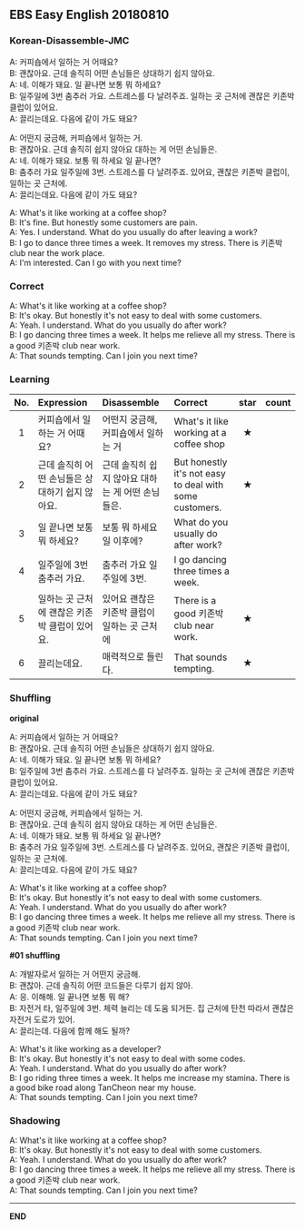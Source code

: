 ## EBS Easy English 20180810

### Korean-Disassemble-JMC

A: 커피숍에서 일하는 거 어때요?  
B: 괜찮아요. 근데 솔직히 어떤 손님들은 상대하기 쉽지 않아요.  
A: 네. 이해가 돼요. 일 끝나면 보통 뭐 하세요?  
B: 일주일에 3번 춤추러 가요. 스트레스를 다 날려주죠. 일하는 곳 근처에 괜찮은 키존박 클럽이 있어요.  
A: 끌리는데요. 다음에 같이 가도 돼요?  

A: 어떤지 궁금해, 커피숍에서 일하는 거.  
B: 괜찮아요. 근데 솔직히 쉽지 않아요 대하는 게 어떤 손님들은.  
A: 네. 이해가 돼요. 보통 뭐 하세요 일 끝나면?  
B: 춤추러 가요 일주일에 3번. 스트레스를 다 날려주죠. 있어요, 괜찮은 키존박 클럽이, 일하는 곳 근처에.  
A: 끌리는데요. 다음에 같이 가도 돼요?  

A: What's it like working at a coffee shop?  
B: It's fine. But honestly some customers are pain.  
A: Yes. I understand. What do you usually do after leaving a work?  
B: I go to dance three times a week. It removes my stress. There is 키존박 club near the work place.  
A: I'm interested. Can I go with you next time?  

### Correct

A: What's it like working at a coffee shop?  
B: It's okay. But honestly it's not easy to deal with some customers.  
A: Yeah. I understand. What do you usually do after work?  
B: I go dancing three times a week. It helps me relieve all my stress. There is a good 키존박 club near work.  
A: That sounds tempting. Can I join you next time?

### Learning

| No. | Expression | Disassemble | Correct | star | count |
| :---: | :--- | :--- | :--- | :---: | :---: |
| 1 | 커피숍에서 일하는 거 어때요? | 어떤지 궁금해, 커피숍에서 일하는 거 | What's it like working at a coffee shop | ★ |
| 2 | 근데 솔직히 어떤 손님들은 상대하기 쉽지 않아요. | 근데 솔직히 쉽지 않아요 대하는 게 어떤 손님들은. | But honestly it's not easy to deal with some customers. | ★ |
| 3 | 일 끝나면 보통 뭐 하세요? | 보통 뭐 하세요 일 이후에? | What do you usually do after work? |   |
| 4 | 일주일에 3번 춤추러 가요. | 춤추러 가요 일주일에 3번. | I go dancing three times a week. |   |
| 5 | 일하는 곳 근처에 괜찮은 키존박 클럽이 있어요. | 있어요 괜찮은 키존박 클럽이 일하는 곳 근처에 | There is a good 키존박 club near work. | ★ |
| 6 | 끌리는데요. | 매력적으로 들린다. | That sounds tempting.  | ★ |

### Shuffling

**original**

A: 커피숍에서 일하는 거 어때요?  
B: 괜찮아요. 근데 솔직히 어떤 손님들은 상대하기 쉽지 않아요.  
A: 네. 이해가 돼요. 일 끝나면 보통 뭐 하세요?  
B: 일주일에 3번 춤추러 가요. 스트레스를 다 날려주죠. 일하는 곳 근처에 괜찮은 키존박 클럽이 있어요.  
A: 끌리는데요. 다음에 같이 가도 돼요?  

A: 어떤지 궁금해, 커피숍에서 일하는 거.  
B: 괜찮아요. 근데 솔직히 쉽지 않아요 대하는 게 어떤 손님들은.  
A: 네. 이해가 돼요. 보통 뭐 하세요 일 끝나면?  
B: 춤추러 가요 일주일에 3번. 스트레스를 다 날려주죠. 있어요, 괜찮은 키존박 클럽이, 일하는 곳 근처에.  
A: 끌리는데요. 다음에 같이 가도 돼요?  

A: What's it like working at a coffee shop?  
B: It's okay. But honestly it's not easy to deal with some customers.  
A: Yeah. I understand. What do you usually do after work?  
B: I go dancing three times a week. It helps me relieve all my stress. There is a good 키존박 club near work.  
A: That sounds tempting. Can I join you next time?

**#01 shuffling**

A: 개발자로서 일하는 거 어떤지 궁금해.  
B: 괜찮아. 근데 솔직히 어떤 코드들은 다루기 쉽지 않아.  
A: 응. 이해해. 일 끝나면 보통 뭐 해?  
B: 자전거 타, 일주일에 3번. 체력 늘리는 데 도움 되거든. 집 근처에 탄천 따라서 괜찮은 자전거 도로가 있어.  
A: 끌리는데. 다음에 함께 해도 될까?

A: What's it like working as a developer?  
B: It's okay. But honestly it's not easy to deal with some codes.  
A: Yeah. I understand. What do you usually do after work?  
B: I go riding three times a week. It helps me increase my stamina. There is a good bike road along TanCheon near my house.  
A: That sounds tempting. Can I join you next time?

### Shadowing

A: What's it like working at a coffee shop?  
B: It's okay. But honestly it's not easy to deal with some customers.  
A: Yeah. I understand. What do you usually do after work?  
B: I go dancing three times a week. It helps me relieve all my stress. There is a good 키존박 club near work.  
A: That sounds tempting. Can I join you next time?

---

**END**
